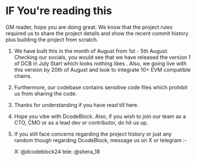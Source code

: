 # IF You're reading this
GM reader, hope you are doing great.
We know that the project rules required us to share the project details and show the recent commit history plus building the project from scratch.

1) We have built this in the month of August from 1st - 5th August. Checking our socials, you would see that we have released the version 1 of DCB in July Start which looks nothing likes . Also, we going live with this version by 20th of August and look to integrate 10+ EVM compatible chains.
2) Furthermore, our codebase contains sensitive code files which prohibit us from sharing the code.
3) Thanks for understanding if you have read till here.
4) Hope you vibe with DcodeBlock. Also, if you wish to join our team as a CTO, CMO or as a lead dev or contributor, do hit us up.
5) If you still face concerns regarding the project history or just any random though regarding DcodeBlock, message us on X or telegram :-

   X: @dcodeblock24
   tele: @shera_18
